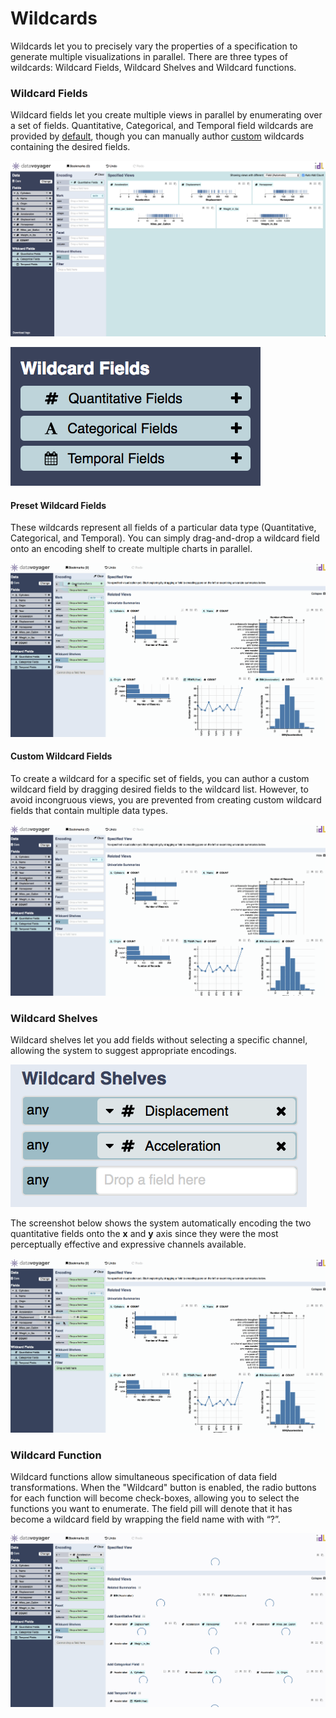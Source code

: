 # Wildcards

Wildcards let you to precisely vary the properties of a specification to generate multiple visualizations in parallel. There are three types of wildcards: Wildcard Fields, Wildcard Shelves and Wildcard functions.

### Wildcard Fields

Wildcard fields let you create multiple views in parallel by enumerating over a set of fields. Quantitative, Categorical, and Temporal field wildcards are provided by [default](wildcard-fields.md#preset-wildcard-fields), though you can manually author [custom](wildcard-fields.md#custom-wildcard-fields) wildcards containing the desired fields.

![](../.gitbook/assets/screen-shot-2018-05-22-at-1.30.06-pm.png)

![](../.gitbook/assets/screen-shot-2018-05-22-at-1.30.42-pm.png)

#### Preset Wildcard Fields

These wildcards represent all fields of a particular data type \(Quantitative, Categorical, and Temporal\). You can simply drag-and-drop a wildcard field onto an encoding shelf to create multiple charts in parallel. 

![](../.gitbook/assets/wildcard_fields.gif)

#### Custom Wildcard Fields

To create a wildcard for a specific set of fields, you can author a custom wildcard field by dragging desired fields to the wildcard list. However, to avoid incongruous views, you are prevented from creating custom wildcard fields that contain multiple data types.

![](../.gitbook/assets/custom-wildcard-fields%20%281%29.gif)

### Wildcard Shelves

Wildcard shelves let you add fields without selecting a specific channel, allowing the system to suggest appropriate encodings.

![](../.gitbook/assets/ws.png)

The screenshot below shows the system automatically encoding the two quantitative fields onto the **x** and **y** axis since they were the most perceptually effective and expressive channels available.

![](../.gitbook/assets/wsgif.gif)

### Wildcard Function

Wildcard functions allow simultaneous specification of data field transformations. When the "Wildcard" button is enabled, the radio buttons for each function will become check-boxes, allowing you to select the functions you want to enumerate. The field pill will denote that it has become a wildcard field by wrapping the field name with with “?”.

![](../.gitbook/assets/wildcard_functions.gif)

